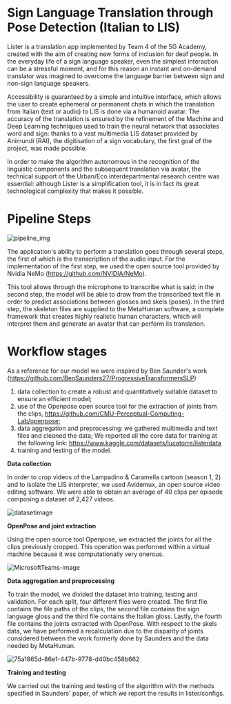 # Sign Language Translation through Pose Detection (Italian to LIS)

Lister is a translation app implemented by Team 4 of the 5G Academy, created with the aim of creating new forms of inclusion for deaf people.
In the everyday life of a sign language speaker, even the simplest interaction can be a stressful moment, and for this reason an instant and on-demand translator was imagined to overcome the language barrier between sign and non-sign language speakers.

Accessibility is guaranteed by a simple and intuitive interface, which allows the user to create ephemeral or permanent chats in which the translation from Italian (text or audio) to LIS is done via a humanoid avatar. 
The accuracy of the translation is ensured by the refinement of the Machine and Deep Learning techniques used to train the neural network that associates word and sign: thanks to a vast multimedia LIS dataset provided by Animundi (RAI), the digitisation of a sign vocabulary, the first goal of the project, was made possible.

In order to make the algorithm autonomous in the recognition of the linguistic components and the subsequent translation via avatar, the technical support of the Urban/Eco interdepartmental research centre was essential: although Lister is a simplification tool, it is in fact its great technological complexity that makes it possible.

# Pipeline Steps

![pipeline_img](https://user-images.githubusercontent.com/117447103/199977486-4b62b49e-5650-40ba-8512-70003a6e3837.jpg)

The application's ability to perform a translation goes through several steps, the first of which is the transcription of the audio input. For the implementation of the first step, we used the open source tool provided by Nvidia NeMo (https://github.com/NVIDIA/NeMo). 

This tool allows through the microphone to transcribe what is said: in the second step, the model will be able to draw from the transcribed text file in order to predict associations between glosses and skels (poses). In the third step, the skeleton files are supplied to the MetaHuman software, a complete framework that creates highly realistic human characters, which will interpret them and generate an avatar that can perform lis translation.


# Workflow stages
As a reference for our model we were inspired by Ben Saunder's work (https://github.com/BenSaunders27/ProgressiveTransformersSLP) 

1. data collection to create a robust and quantitatively suitable dataset to ensure an efficient model;
2. use of the Openpose open source tool for the extraction of joints from the clips, https://github.com/CMU-Perceptual-Computing-Lab/openpose;
3. data aggregation and preprocessing: we gathered multimedia and text files and cleaned the data;
We reported all the core data for training at the following link: https://www.kaggle.com/datasets/lucatorre/listerdata
4. training and testing of the model.

**Data collection** 

In order to crop videos of the Lampadino & Caramella cartoon (season 1, 2) and to isolate the LIS interpreter, we used Avidemux, 
an open source video editing software. We were able to obtain an average of 40 clips per episode composing a dataset of 2,427 videos.

![datasetimage](https://user-images.githubusercontent.com/117447103/200005909-8470e10a-a4d3-49e5-b2cc-57b957456fd1.png)

**OpenPose and joint extraction**

Using the open source tool Openpose, we extracted the joints for all the clips previously cropped.
This operation was performed within a virtual machine because it was computationally very onerous.

![MicrosoftTeams-image](https://user-images.githubusercontent.com/117382704/200009464-5c54a375-1cd4-4b5a-9b5e-2bbeb57bf581.png)


**Data aggregation and preprocessing**

To train the model, we divided the dataset into training, testing and validation. For each split, four different files were created. 
The first file contains the file paths of the clips, the second file contains the sign language gloss and the third file contains the Italian gloss. 
Lastly, the fourth file contains the joints extracted with OpenPose. With respect to the skels data, we have performed a recalculation due to the disparity of joints considered between the work formerly done by Saunders and the data needed by MetaHuman.

![75a1865d-86e1-447b-9778-d40bc458b662](https://user-images.githubusercontent.com/117382704/200009749-8cdea175-7564-49e2-8ce4-a31de96026ca.jpg)

**Training and testing**

We carried out the training and testing of the algorithm with the methods specified in Saunders' paper, of which we report the results in lister/configs.
